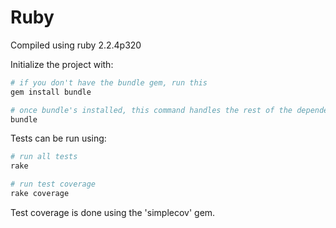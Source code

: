 # Ruby
Compiled using ruby 2.2.4p320

Initialize the project with:
```bash
# if you don't have the bundle gem, run this
gem install bundle

# once bundle's installed, this command handles the rest of the dependencies
bundle
```

Tests can be run using:
```bash
# run all tests
rake

# run test coverage
rake coverage
```

Test coverage is done using the 'simplecov' gem.
